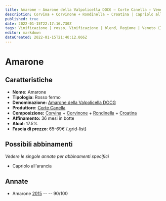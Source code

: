 ```yaml
---
title: Amarone – Amarone della Valpolicella DOCG – Corte Canella – Veneto (IT) – 65-69€ – 4★
description: Corvina + Corvinone + Rondinella + Croatina | Capriolo all'arancia
published: true
date: 2022-01-15T22:17:16.730Z
tags: Vinificazione | rosso, Vinificazione | blend, Regione | Veneto (IT), Vinificazione | fermo, Vitigni | Corvina, Prezzi | 65-69€, Vitigni | Rondinella, Vitigni | Corvinone, Vitigni | Croatina, Valutazioni | 4 stelle, Alimento | capriolo, Cottura | all'arancia
editor: markdown
dateCreated: 2022-01-15T21:40:12.066Z
---
```


# Amarone

## Caratteristiche
- **Nome:** Amarone
- **Tipologia:** Rosso fermo
- **Denominazione:** [Amarone della Valpolicella DOCG](/denominazioni/Italia/Veneto/DOCG/Amarone-della-Valpolicella)
- **Produttore:** [Corte Canella](/produttori/Italia/Veneto/Corte-Canella) 
- **Composizione:** [Corvina](/vitigni/Italia/corvina) + [Corvinone](/vitigni/Italia/corvinone) + [Rondinella](/vitigni/Italia/rondinella) + [Croatina](/vitigni/Italia/croatina)
- **Affinamento:** 36 mesi in botte
- **Alcol:** 17.5%
- **Fascia di prezzo:** 65-69€
{.grid-list}

## Possibili abbinamenti
*Vedere le singole annate per abbinamenti specifici*

- Capriolo all'arancia

## Annate
- Amarone [2015](vini/Italia/Veneto/Corte-Canella/Amarone/2015) -- <span class="star-4"></span> -- 90/100